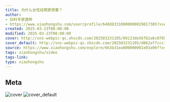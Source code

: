 ```yaml
---
title: 为什么女性经期更想要？
author:
- 妇科专家唐晔
- https://www.xiaohongshu.com/user/profile/640d83310000000029017385?xsec_token=undefined
created: 2025-03-23T00:00:00
modified: 2025-03-23T00:00:00
cover: http://sns-webpic-qc.xhscdn.com/202503231105/09123de56fb2a6c070503fda9e09916b/spectrum/1040g34o312hg2pr8hm005p0dgcoqass5eo61o10!nc_n_webp_prv_1
cover_default: http://sns-webpic-qc.xhscdn.com/202503231105/d062af7ccc7433e0e2cae354be23ce18/spectrum/1040g34o312hg2pr8hm005p0dgcoqass5eo61o10!nc_n_webp_mw_1
source: https://www.xiaohongshu.com/explore/663b31ea000000001e03a96f?xsec_token=AB-OdUMLwzHl5eNzJc2tH6Tz7f8CpDUnzWJye7tFB0FgM=
tags: xiaohongshu/video
tags-link:
type: xiaohongshu
---
```


## Meta

![cover](http://sns-webpic-qc.xhscdn.com/202503231105/09123de56fb2a6c070503fda9e09916b/spectrum/1040g34o312hg2pr8hm005p0dgcoqass5eo61o10!nc_n_webp_prv_1)
![cover_default](http://sns-webpic-qc.xhscdn.com/202503231105/d062af7ccc7433e0e2cae354be23ce18/spectrum/1040g34o312hg2pr8hm005p0dgcoqass5eo61o10!nc_n_webp_mw_1)

